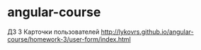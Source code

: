 # angular-course

ДЗ 3
Карточки пользователей http://lykovrs.github.io/angular-course/homework-3/user-form/index.html